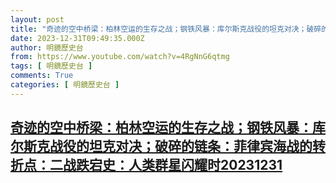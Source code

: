 ```yaml
---
layout: post
title: "奇迹的空中桥梁：柏林空运的生存之战；钢铁风暴：库尔斯克战役的坦克对决；破碎的链条：菲律宾海战的转折点：二战跌宕史：人类群星闪耀时20231231"
date: 2023-12-31T09:49:35.000Z
author: 明鏡歷史台
from: https://www.youtube.com/watch?v=4RgNnG6qtmg
tags: [ 明鏡歷史台 ]
comments: True
categories: [ 明鏡歷史台 ]
---
```

<!--1704016175000-->
[奇迹的空中桥梁：柏林空运的生存之战；钢铁风暴：库尔斯克战役的坦克对决；破碎的链条：菲律宾海战的转折点：二战跌宕史：人类群星闪耀时20231231](https://www.youtube.com/watch?v=4RgNnG6qtmg)
------

<div>

</div>

